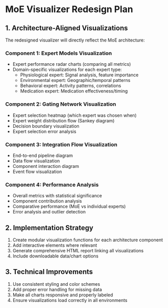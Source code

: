 # MoE Visualizer Redesign Plan

## 1. Architecture-Aligned Visualizations

The redesigned visualizer will directly reflect the MoE architecture:

### Component 1: Expert Models Visualization
- Expert performance radar charts (comparing all metrics)
- Domain-specific visualizations for each expert type:
  - Physiological expert: Signal analysis, feature importance
  - Environmental expert: Geographic/temporal patterns
  - Behavioral expert: Activity patterns, correlations
  - Medication expert: Medication effectiveness/timing

### Component 2: Gating Network Visualization
- Expert selection heatmap (which expert was chosen when)
- Expert weight distribution flow (Sankey diagram)
- Decision boundary visualization
- Expert selection error analysis

### Component 3: Integration Flow Visualization
- End-to-end pipeline diagram
- Data flow visualization
- Component interaction diagram
- Event flow visualization

### Component 4: Performance Analysis
- Overall metrics with statistical significance
- Component contribution analysis
- Comparative performance (MoE vs individual experts)
- Error analysis and outlier detection

## 2. Implementation Strategy

1. Create modular visualization functions for each architecture component
2. Add interactive elements where relevant
3. Generate comprehensive HTML report linking all visualizations
4. Include downloadable data/chart options

## 3. Technical Improvements

1. Use consistent styling and color schemes
2. Add proper error handling for missing data
3. Make all charts responsive and properly labeled
4. Ensure visualizations load correctly in all environments

